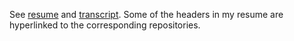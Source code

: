 See [resume](resume.pdf) and [transcript](transcript.pdf). Some of the headers in my resume are hyperlinked to the corresponding repositories.
